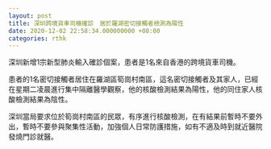 ```yaml
---
layout: post
title: 深圳跨境貨車司機確診　居於羅湖密切接觸者檢測為陽性
date: 2020-12-02 22:58:34.000000000 +08:00
categories: rthk
---
```


深圳新增1宗新型肺炎輸入確診個案，患者是1名來自香港的跨境貨車司機。

患者的1名密切接觸者居住在羅湖區筍崗村南區，這名密切接觸者及其家人，已經在星期二凌晨進行集中隔離醫學觀察，他的核酸檢測結果為陽性，他的同住家人核酸檢測結果為陰性。

深圳當局要求位於筍崗村南區的民眾，有序進行核酸檢測，在有結果前暫時不要外出，暫時不要參與聚集性活動，加強個人日常防護措施，如有不適及時到就近醫院發燒門診就醫。
